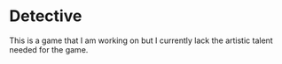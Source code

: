 # Detective
This is a game that I am working on but I currently lack the artistic talent needed for the game.
